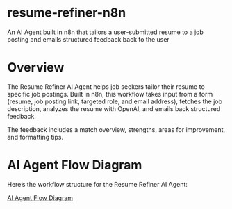 # resume-refiner-n8n
An AI Agent built in n8n that tailors a user-submitted resume to a job posting and emails structured feedback back to the user


# Overview
The Resume Refiner AI Agent helps job seekers tailor their resume to specific job postings. Built in n8n, this workflow takes input from a form (resume, job posting link, targeted role, and email address), fetches the job description, analyzes the resume with OpenAI, and emails back structured feedback.  

The feedback includes a match overview, strengths, areas for improvement, and formatting tips.

# AI Agent Flow Diagram

Here’s the workflow structure for the Resume Refiner AI Agent:

[AI Agent Flow Diagram](screenshots/flow-diagram.png)


